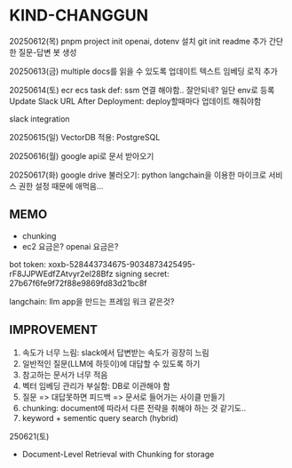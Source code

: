 # KIND-CHANGGUN

20250612(목)
pnpm project init
openai, dotenv 설치
git init
readme 추가
간단한 질문-답변 봇 생성

20250613(금)
multiple docs를 읽을 수 있도록 업데이트
텍스트 임베딩 로직 추가

20250614(토)
ecr
ecs
task def: ssm 연결 해야함.. 잘안되네? 일단 env로 등록
Update Slack URL After Deployment: deploy할때마다 업데이트 해줘야함

slack integration

20250615(일)
VectorDB 적용: PostgreSQL

20250616(월)
google api로 문서 받아오기

20250617(화)
google drive 불러오기: python langchain을 이용한 마이크로 서비스
권한 설정 때문에 애먹음...

## MEMO

- chunking
- ec2 요금은? openai 요금은?

bot token: xoxb-528443734675-9034873425495-rF8JJPWEdfZAtvyr2eI28Bfz
signing secret: 27b67f6fe9f72f88e9869fd83d21bc8f

langchain: llm app을 만드는 프레임 워크 같은것?

## IMPROVEMENT

1. 속도가 너무 느림: slack에서 답변받는 속도가 굉장히 느림
2. 일반적인 질문(LLM에 하듯이)에 대답할 수 있도록 하기
3. 참고하는 문서가 너무 적음
4. 벡터 임베딩 관리가 부실함: DB로 이관해야 함
5. 질문 => 대답못하면 피드백 => 문서로 들어가는 사이클 만들기
6. chunking: document에 따라서 다른 전략을 취해야 하는 것 같기도..
7. keyword + sementic query search (hybrid)

250621(토)

- Document-Level Retrieval with Chunking for storage
